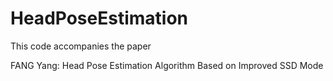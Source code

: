 # HeadPoseEstimation
This code accompanies the paper

FANG Yang: Head Pose Estimation Algorithm Based on Improved SSD Mode
